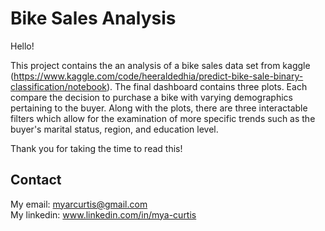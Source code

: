 # Bike Sales Analysis
Hello!  

This project contains the an analysis of a bike sales data set from kaggle (https://www.kaggle.com/code/heeraldedhia/predict-bike-sale-binary-classification/notebook).
The final dashboard contains three plots. Each compare the decision to purchase a bike with varying demographics pertaining to the buyer. Along with the plots, there are three interactable filters which allow for the examination of more specific trends such as the buyer's marital status, region, and education level.  

Thank you for taking the time to read this!

## Contact

My email: myarcurtis@gmail.com  
My linkedin: www.linkedin.com/in/mya-curtis 
